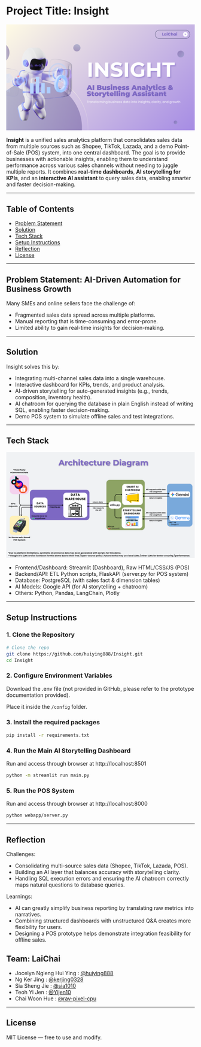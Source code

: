 # Project Title: Insight 

![Insight](assets/1.png)

**Insight** is a unified sales analytics platform that consolidates sales data from multiple sources such as Shopee, TikTok, Lazada, and a demo Point-of-Sale (POS) system, into one central dashboard.
The goal is to provide businesses with actionable insights, enabling them to understand performance across various sales channels without needing to juggle multiple reports. 
It combines **real-time dashboards**, **AI storytelling for KPIs**, and an **interactive AI assistant** to query sales data, enabling smarter and faster decision-making.

---
## Table of Contents

- [Problem Statement](#problem-statement-ai-driven-automation-for-business-growth)
- [Solution](#solution)
- [Tech Stack](#tech-stack)
- [Setup Instructions](#setup-instructions)
- [Reflection](#reflection)
- [License](#license)

---
## Problem Statement: AI-Driven Automation for Business Growth
Many SMEs and online sellers face the challenge of:
- Fragmented sales data spread across multiple platforms.
- Manual reporting that is time-consuming and error-prone.
- Limited ability to gain real-time insights for decision-making.
  
---

## Solution
Insight solves this by:
- Integrating multi-channel sales data into a single warehouse.
- Interactive dashboard for KPIs, trends, and product analysis.
- AI-driven storytelling for auto-generated insights (e.g., trends, composition, inventory health).
- AI chatroom for querying the database in plain English instead of writing SQL, enabling faster decision-making.
- Demo POS system to simulate offline sales and test integrations.


---

## Tech Stack

![Insight](assets/9.png)

- Frontend/Dashboard: Streamlit (Dashboard), Raw HTML/CSS/JS (POS)
- Backend/API: ETL Python scripts, FlaskAPI (server.py for POS system)
- Database: PostgreSQL (with sales fact & dimension tables)
- AI Models: Google API (for AI storytelling + chatroom)
- Others: Python, Pandas, LangChain, Plotly

---

## Setup Instructions
### 1. Clone the Repository
```bash
# Clone the repo
git clone https://github.com/huiying888/Insight.git
cd Insight
```
### 2. Configure Environment Variables
Download the .env file (not provided in GitHub, please refer to the prototype documentation provided).

Place it inside the `/config` folder.

### 3. Install the required packages
```bash
pip install -r requirements.txt
```
### 4. Run the Main AI Storytelling Dashboard
Run and access through browser at http://localhost:8501
```bash
python -m streamlit run main.py
```
### 5. Run the POS System
Run and access through browser at http://localhost:8000
```bash
python webapp/server.py
```

---

## Reflection
Challenges:
- Consolidating multi-source sales data (Shopee, TikTok, Lazada, POS).
- Building an AI layer that balances accuracy with storytelling clarity.
- Handling SQL execution errors and ensuring the AI chatroom correctly maps natural questions to database queries.

Learnings:
- AI can greatly simplify business reporting by translating raw metrics into narratives.
- Combining structured dashboards with unstructured Q&A creates more flexibility for users.
- Designing a POS prototype helps demonstrate integration feasibility for offline sales.


## Team: LaiChai

- Jocelyn Ngieng Hui Ying : [@huiying888](https://github.com/huiying888)
- Ng Ker Jing : [@kerjing0328](https://github.com/kerjing0328)
- Sia Sheng Jie : [@sia1010](https://github.com/sia1010)
- Teoh Yi Jen : [@Yijen10](https://github.com/Yijen10)
- Chai Woon Hue : [@rav-pixel-cpu](https://github.com/rav-pixel-cpu)

---

## License
MIT License — free to use and modify.
